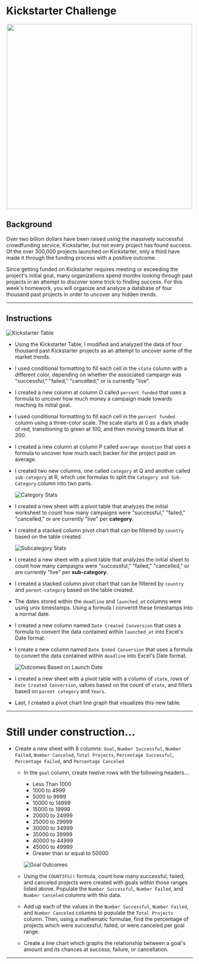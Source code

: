 # Kickstarter Challenge

<p align="center">
 <img src="Images/kickstarter.PNG" width="500" align="middle")
 </p>


## Background

Over two billion dollars have been raised using the massively successful crowdfunding service, Kickstarter, but not every project has found success. Of the over 300,000 projects launched on Kickstarter, only a third have made it through the funding process with a positive outcome.

Since getting funded on Kickstarter requires meeting or exceeding the project's initial goal, many organizations spend months looking through past projects in an attempt to discover some trick to finding success. For this week's homework, you will organize and analyze a database of four thousand past projects in order to uncover any hidden trends.

- - -

## Instructions

![Kickstarter Table](Images/FullTable.PNG)

* Using the Kickstarter Table, I modified and analyzed the data of four thousand past Kickstarter projects as an attempt to uncover some of the market trends.

* I used conditional formatting to fill each cell in the `state` column with a different color, depending on whether the associated campaign was "successful," "failed," "cancelled," or is currently "live".

* I created a new column at column O called `percent funded` that uses a formula to uncover how much money a campaign made towards reaching its initial goal.

* I used conditional formatting to fill each cell in the `percent funded` column using a three-color scale. The scale starts at 0 as a dark shade of red, transitioning to green at 100, and then moving towards blue at 200.

* I created a new column at column P called `average donation` that uses a formula to uncover how much each backer for the project paid on average.

* I created two new columns, one called `category` at Q and another called `sub-category` at R, which use formulas to split the `Category and Sub-Category` column into two parts.

  ![Category Stats](Images/CategoryStats.PNG)

* I created a new sheet with a pivot table that analyzes the initial worksheet to count how many campaigns were "successful," "failed," "cancelled," or are currently "live" per **category**.

* I created a stacked column pivot chart that can be filtered by `country` based on the table created.

  ![Subcategory Stats](Images/SubcategoryStats.PNG)

* I created a new sheet with a pivot table that analyzes the initial sheet to count how many campaigns were "successful," "failed," "cancelled," or are currently "live" per **sub-category**.

* I created a stacked column pivot chart that can be filtered by `country` and `parent-category` based on the table created.

* The dates stored within the `deadline` and `launched_at` columns were using unix timestamps. Using a formula I convertd these timestamps into a normal date.

* I created a new column named `Date Created Conversion` that uses a formula to convert the data contained within `launched_at` into Excel's Date format.

* I create a new column named `Date Ended Conversion` that uses a formula to convert the data contained within `deadline` into Excel's Date format.

  ![Outcomes Based on Launch Date](Images/LaunchDateOutcomes.PNG)

* I created a new sheet with a pivot table with a column of `state`, rows of `Date Created Conversion`, values based on the count of `state`, and filters based on `parent category` and `Years`.

* Last, I created a pivot chart line graph that visualizes this new table.

- - -


# Still under construction...
* Create a new sheet with 8 columns: `Goal`, `Number Successful`, `Number Failed`, `Number Canceled`, `Total Projects`, `Percentage Successful`, `Percentage Failed`, and `Percentage Canceled`

  * In the `goal` column, create twelve rows with the following headers...

    * Less Than 1000
    * 1000 to 4999
    * 5000 to 9999
    * 10000 to 14999
    * 15000 to 19999
    * 20000 to 24999
    * 25000 to 29999
    * 30000 to 34999
    * 35000 to 39999
    * 40000 to 44999
    * 45000 to 49999
    * Greater than or equal to 50000

    ![Goal Outcomes](Images/GoalOutcomes.PNG)

  * Using the `COUNTIFS()` formula, count how many successful, failed, and canceled projects were created with goals within those ranges listed above. Populate the `Number Successful`, `Number Failed`, and `Number Canceled` columns with this data.

  * Add up each of the values in the `Number Successful`, `Number Failed`, and `Number Canceled` columns to populate the `Total Projects` column. Then, using a mathematic formulae, find the percentage of projects which were successful, failed, or were canceled per goal range.

  * Create a line chart which graphs the relationship between a goal's amount and its chances at success, failure, or cancellation.


- - -



